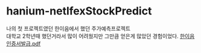 # hanium-netlfexStockPredict
나의 첫 프로젝트였던 한이음에서 했던 주가예측프로젝트  
대학교 2학년때 했던거라서 많이 어려웠지만 그만큼 얻은게 많았던 경험이었다.
[한이음 인증서발급.pdf](https://github.com/dohun-mat/hanium-netlfexStockPredict/files/11024351/default.pdf)
